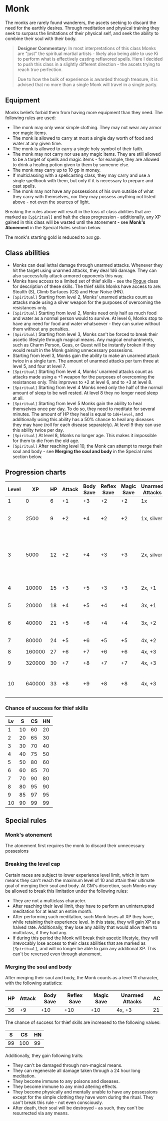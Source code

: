# Monk

The monks are rarely found wanderers, the ascets seeking to discard the need for the earthly desires. Through meditation and physical training they seek to surpass the limitations of their physical self, and seek the ability to combine their soul with their body.

> **Designer Commentary**: In most interpretations of this class Monks are "just" the spiritual martial artists - likely also being able to use Ki to perform what is effectively casting reflavored spells. Here I decided to push this class in a slightly different direction - the ascets trying to reach true perfection.
> 
> Due to how the bulk of experience is awarded through treasure, it is advised that no more than a single Monk will travel in a single party.

## Equipment

Monks beliefs forbid them from having more equipment than they need. The following rules are used:

* The monk may only wear simple clothing. They may not wear any armor nor magic items.
* The monk is allowed to carry at most a single day worth of food and water at any given time.
* The monk is allowed to carry a single holy symbol of their faith.
* The monk may not carry nor use any magic items. They are still allowed to be a target of spells and magic items - for example, they are allowed to drink a healing potion given to them by someone else.
* The monk may carry up to 10 gp in money.
* If multiclassing with a spellcasting class, they may carry and use a single spellbook with them, but only if it is necessary to prepare and cast spells.
* The monk may not have any possessions of his own outside of what they carry with themselves, nor they may possess anything not listed above - not even the sources of light.

Breaking the rules above will result in the loss of class abilities that are marked as `[Spiritual]` and halt the class progression - additionally, any XP gained in this class will be wasted until the atonement - see **Monk's Atonement** in the Special Rules section below.

The monk's starting gold is reduced to `3d3` gp.

## Class abilities

* Monks can deal lethal damage through unarmed attacks. Whenever they hit the target using unarmed attacks, they deal 1d6 damage. They can also successfully attack armored opponents this way.
* Monks have access to a limited set of thief skills - see the [Rogue](rogue) class for description of these skills. The thief skills Monks have access to are: Stealth (S), Climb Surfaces (CS) and Hear Noise (HN).
* `[Spiritual]` Starting from level 2, Monks' unarmed attacks count as attacks made using a silver weapon for the purposes of overcoming the resistances only.
* `[Spiritual]` Starting from level 2, Monks need only half as much food and water as a normal person would to survive. At level 6, Monks stop to have any need for food and water whatsoever - they can surive without them without any penalties.
* `[Spiritual]` Starting from level 3, Monks can't be forced to break their ascetic lifestyle through magical means. Any magical enchantments, such as Charm Person, Geas, or Quest will be instantly broken if they would result in the Monk gaining unnecessary possesions.
* Starting from level 3, Monks gain the ability to make an unarmed attack twice in a single turn. The amount of unarmed attacks per turn three at level 5, and four at level 7.
* `[Spiritual]` Starting from level 4, Monks' unarmed attacks count as attacks made using a +1 weapon for the purposes of overcoming the resistances only. This improves to +2 at level 6, and to +3 at level 8.
* `[Spiritual]` Starting from level 4 Monks need only the half of the normal amount of sleep to be well rested. At level 8 they no longer need sleep at all.
* `[Spiritual]` Starting from level 5 Monks gain the ability to heal themselves once per day. To do so, they need to meditate for several minutes. The amount of HP they heal is equal to `1d6+level`, and additionally using this ability has a 50% chance to heal any diseases they may have (roll for each disease separately). At level 9 they can use this ability twice per day.
* `[Spiritual]` At level 8, Monks no longer age. This makes it impossible for them to die from the old age.
* `[Spiritual]` After reaching level 10, the Monk can attempt to merge their soul and body - see **Merging the soul and body** in the Special rules section below.

## Progression charts

|Level|XP|HP|Attack|Body Save|Reflex Save|Magic Save|Unarmed Attacks|AC|Special|
|-|-|-|-|-|-|-|-|-|-|
|1|0|6|+1|+3|+2|+2|1x|11||
|2|2500|9|+2|+4|+2|+2|1x, silver|12|Halved need for food and water|
|3|5000|12|+2|+4|+3|+3|2x, silver|13|Can't be forced via magical means to break the ascetic lifestyle|
|4|10000|15|+3|+5|+3|+3|2x, +1|14|Halved sleep requirement|
|5|20000|18|+4|+5|+4|+4|3x, +1|15|Can heal self 1/day|
|6|40000|21|+5|+6|+4|+4|3x, +2|16|No food and water necessary|
|7|80000|24|+5|+6|+5|+5|4x, +2|17|No sleep necessary|
|8|160000|27|+6|+7|+6|+6|4x, +3|18|No aging|
|9|320000|30|+7|+8|+7|+7|4x, +3|19|Can heal self 2/day|
|10|640000|33|+8|+9|+8|+8|4x, +3|20|Can attempt to merge soul and body|

### Chance of success for thief skills

|Lv|S|CS|HN|
|-|-|-|-|
|1|10|60|20|
|2|20|65|30|
|3|30|70|40|
|4|40|75|50|
|5|50|80|60|
|6|60|85|70|
|7|70|90|80|
|8|80|95|90|
|9|85|97|95|
|10|90|99|99|

## Special rules

### Monk's atonement

The atonement first requires the monk to discard their unnecessary possesions

### Breaking the level cap

Certain races are subject to lower experience level limit, which in turn means they can't reach the maximum level of 10 and attain their ultimate goal of merging their soul and body. At GM's discretion, such Monks may be allowed to break this limitation under the following rules:

* They are not a multiclass character.
* After reaching their level limit, they have to perform an uninterrupted meditation for at least an entire month.
* After performing such meditation, such Monk loses all XP they have, while retaining their experience level. In this state, they will gain XP at a halved rate. Additionally, they lose any ability that would allow them to multiclass, if they had any.
* If during this period the Monk will break their ascetic lifestyle, they will irrevocably lose access to their class abilities that are marked as `[Spiritual]`, and will no longer be able to gain any additional XP. This can't be reversed even through atonement. 

### Merging the soul and body

After merging their soul and body, the Monk counts as a level 11 character, with the following statistics:

|HP|Attack|Body Save|Reflex Save|Magic Save|Unarmed Attacks|AC|
|-|-|-|-|-|-|-|
|36|+9|+10|+10|+10|4x, +3|21|

The chance of success for thief skills are increased to the following values:

|S|CS|HN|
|-|-|-|
|99|100|99|

Additionally, they gain following traits:

* They can't be damaged through non-magical means.
* They can regenerate all damage taken through a 24 hour long meditation.
* They become immune to any poisons and diseases.
* They become immune to any mind altering effects.
* They become physically and mentally unable to have any possessions except for the simple clothing they have worn during the ritual. They can't break this rule - not even consciously.
* After death, their soul will be destroyed - as such, they can't be resurrected via any means.